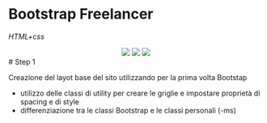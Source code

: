 # Bootstrap Freelancer

_HTML+css_

<div align="center">
    <img src="https://github.com/CaldatoLuca/html-css-bootstrap-freelancer/raw/main/thumnail/mobile.jpeg">
    <img src="https://github.com/CaldatoLuca/html-css-bootstrap-freelancer/raw/main/thumnail/tablet.jpeg">
    <img src="https://github.com/CaldatoLuca/html-css-bootstrap-freelancer/raw/main/thumnail/desktop.jpeg">
</div>
# Step 1

Creazione del layot base del sito utilizzando per la prima volta Bootstap

- utilizzo delle classi di utility per creare le griglie e impostare proprietà di spacing e di style
- differenziazione tra le classi Bootstrap e le classi personali (-ms)
